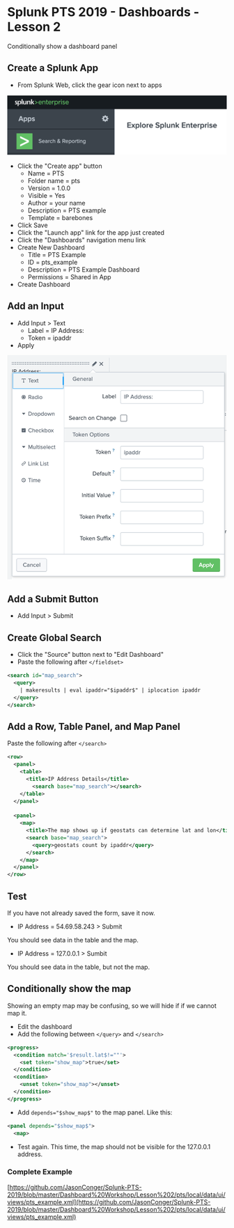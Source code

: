 # Splunk PTS 2019 - Dashboards - Lesson 2
Conditionally show a dashboard panel

## Create a Splunk App
* From Splunk Web, click the gear icon next to apps

![new Splunk app](https://github.com/JasonConger/Splunk-PTS-2019/raw/master/images/SplunkNewApp.png "new Splunk app")

* Click the "Create app" button
  * Name = PTS
  * Folder name = pts
  * Version = 1.0.0
  * Visible = Yes
  * Author = your name
  * Description = PTS example
  * Template = barebones
* Click Save
* Click the "Launch app" link for the app just created
* Click the "Dashboards" navigation menu link
* Create New Dashboard
  * Title = PTS Example
  * ID = pts_example
  * Description = PTS Example Dashboard
  * Permissions = Shared in App
* Create Dashboard

## Add an Input
* Add Input > Text
  * Label = IP Address:
  * Token = ipaddr
* Apply

![new Splunk input](https://github.com/JasonConger/Splunk-PTS-2019/raw/master/images/Textbox.png "new Splunk input")

## Add a Submit Button
* Add Input > Submit

## Create Global Search
* Click the "Source" button next to "Edit Dashboard"
* Paste the following after `</fieldset>`

```xml
<search id="map_search">
  <query>
    | makeresults | eval ipaddr="$ipaddr$" | iplocation ipaddr
  </query>
</search>
```

## Add a Row, Table Panel, and Map Panel
Paste the following after `</search>`

```xml
<row>
  <panel>
    <table>
      <title>IP Address Details</title>
        <search base="map_search"></search>
    </table>
  </panel>
    
  <panel>
    <map>
      <title>The map shows up if geostats can determine lat and lon</title>
      <search base="map_search">
        <query>geostats count by ipaddr</query>
      </search>
    </map>
  </panel>
</row>
```

## Test
If you have not already saved the form, save it now.

* IP Address = 54.69.58.243 > Submit

You should see data in the table and the map.

* IP Address = 127.0.0.1 > Sumbit

You should see data in the table, but not the map.

## Conditionally show the map
Showing an empty map may be confusing, so we will hide if if we cannot map it.

* Edit the dashboard
* Add the following between `</query>` and `</search>`

```xml
<progress>
  <condition match='$result.lat$!=""'>
    <set token="show_map">true</set>
  </condition>
  <condition>
    <unset token="show_map"></unset>
  </condition>
</progress>
```

* Add `depends="$show_map$"` to the map panel.  Like this:

```xml
<panel depends="$show_map$">
  <map>
```

* Test again.  This time, the map should not be visible for the 127.0.0.1 address.

### Complete Example
[https://github.com/JasonConger/Splunk-PTS-2019/blob/master/Dashboard%20Workshop/Lesson%202/pts/local/data/ui/views/pts_example.xml](https://github.com/JasonConger/Splunk-PTS-2019/blob/master/Dashboard%20Workshop/Lesson%202/pts/local/data/ui/views/pts_example.xml)